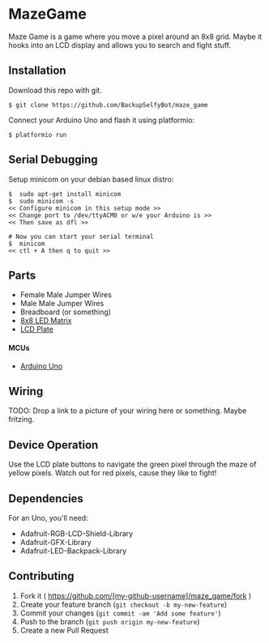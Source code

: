 # MazeGame

Maze Game is a game where you move a pixel around an 8x8 grid.  Maybe it hooks into an LCD display and allows you to search and fight stuff.  

## Installation

Download this repo with git.  

```
$ git clone https://github.com/BackupSelfyBot/maze_game
```

Connect your Arduino Uno and flash it using platformio:

    $ platformio run

## Serial Debugging

Setup minicom on your debian based linux distro:

    $  sudo apt-get install minicom
    $  sudo minicom -s
    << Configure minicom in this setup mode >>
    << Change port to /dev/ttyACM0 or w/e your Arduino is >>
    << Then save as dfl >>
    
    # Now you can start your serial terminal
    $  minicom
    << ctl + A then q to quit >>



## Parts

* Female Male Jumper Wires
* Male Male Jumper Wires
* Breadboard (or something)
* [8x8 LED Matrix](https://www.adafruit.com/products/902)
* [LCD Plate](https://www.adafruit.com/products/1115)

#### MCUs
* [Arduino Uno](https://127.0.0.1)

## Wiring

TODO: Drop a link to a picture of your wiring here or something.  Maybe fritzing.  

## Device Operation

Use the LCD plate buttons to navigate the green pixel through the maze of yellow pixels.  Watch out for red pixels, cause they like to fight!


## Dependencies

For an Uno, you'll need:

  * Adafruit-RGB-LCD-Shield-Library
  * Adafruit-GFX-Library
  * Adafruit-LED-Backpack-Library


## Contributing

1. Fork it ( https://github.com/[my-github-username]/maze_game/fork )
2. Create your feature branch (`git checkout -b my-new-feature`)
3. Commit your changes (`git commit -am 'Add some feature'`)
4. Push to the branch (`git push origin my-new-feature`)
5. Create a new Pull Request
